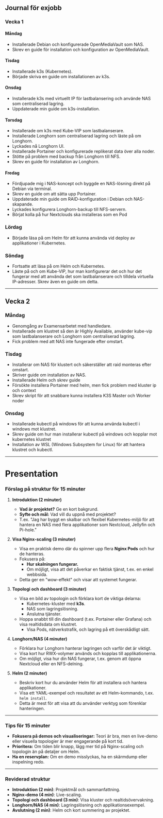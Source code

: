## Journal för exjobb

### Vecka 1
#### Måndag
- Installerade Debian och konfigurerade OpenMediaVault som NAS.
- Skrev en guide för installation och konfiguration av OpenMediaVault.

#### Tisdag
- Installerade k3s (Kubernetes).
- Började skriva en guide om installationen av k3s.

#### Onsdag
- Installerade k3s med virtuellt IP för lastbalansering och använde NAS som centraliserad lagring.
- Uppdaterade min guide om k3s-installation.

#### Torsdag
- Installerade om k3s med Kube-VIP som lastbalanserare.
- Installerade Longhorn som centraliserad lagring och läste på om Longhorn.
- Lyckades nå Longhorn UI.
- Installerade Portainer och konfigurerade replikerat data över alla noder.
- Stötte på problem med backup från Longhorn till NFS.
- Skrev en guide för installation av Longhorn.

#### Fredag
- Fördjupade mig i NAS-koncept och byggde en NAS-lösning direkt på Debian via terminal.
- Skrev en guide om att sätta upp Portainer.
- Uppdaterade min guide om RAID-konfiguration i Debian och NAS-skapande.
- Lyckades konfigurera Longhorn-backup till NFS-servern.
- Börjat kolla på hur Nextclouds ska installeras som en Pod

### Lördag
- Började läsa på om Helm för att kunna använda vid deploy av applikationer i Kubernetes.

### Söndag
- Fortsatte att läsa på om Helm och Kubernetes.
- Läste på och om Kube-VIP, hur man konfigurerar det och hur det fungerar med att använda det som lastbalanserare och tilldela virtuella IP-adresser. Skrev även en guide om detta.

---

## Vecka 2
### Måndag
- Genomgång av Examensarbetet med handledare.
- Installerade om klustret så den är Highly Available, använder kube-vip som lastbalanserare och Longhorn som centraliserad lagring.
- Fick problem med att NAS inte fungerade efter omstart.

### Tisdag
- Installerar om NAS för klustert och säkerställer att raid monteras efter omstart.
- Skriver guide om installation av NAS.
- Installerade Helm och skrev guide
- Försökte installera Portainer med helm, men fick problem med kluster ip och context
- Skrev skript för att snabbare kunna installera K3S Master och Worker noder

### Onsdag
- Installerade kubectl på windows för att kunna använda kubectl i windows mot klustret.
- Skrev guide om hur man installerar kubectl på windows och kopplar mot kubernetes klustret
- Installation av WSL (Windows Subsystem for Linux) för att hantera klustret och kubectl.



















---
# Presentation
### **Förslag på struktur för 15 minuter**

1. **Introduktion (2 minuter)**  
   - **Vad är projektet?** Ge en kort bakgrund.  
   - **Syfte och mål:** Vad vill du uppnå med projektet?  
   - T.ex. "Jag har byggt en skalbar och flexibel Kubernetes-miljö för att hantera en NAS med flera applikationer som Nextcloud, Jellyfin och Pi-hole."

2. **Visa Nginx-scaling (3 minuter)**  
   - Visa en praktisk demo där du spinner upp flera **Nginx Pods** och hur de hanteras.  
   - Fokusera på:  
     - **Hur skalningen fungerar.**  
     - Om möjligt, visa att det påverkar en faktisk tjänst, t.ex. en enkel webbsida.  
   - Detta ger en "wow-effekt" och visar att systemet fungerar.

3. **Topologi och dashboard (3 minuter)**  
   - Visa en bild av topologin och förklara kort de viktiga delarna:  
     - Kubernetes-kluster med **k3s**.  
     - NAS som lagringslösning.  
     - Anslutna tjänster.  
   - Hoppa snabbt till din dashboard (t.ex. Portainer eller Grafana) och visa realtidsdata om klustret.  
     - Visa Pods, nätverkstrafik, och lagring på ett överskådligt sätt.

4. **Longhorn/NAS (4 minuter)**  
   - Förklara hur Longhorn hanterar lagringen och varför det är viktigt.  
   - Visa kort hur RWX-volymer används och kopplas till applikationerna.  
   - Om möjligt, visa hur din NAS fungerar, t.ex. genom att öppna Nextcloud eller en NFS-delning.

5. **Helm (2 minuter)**  
   - Beskriv kort hur du använder Helm för att installera och hantera applikationer.  
   - Visa ett YAML-exempel och resultatet av ett Helm-kommando, t.ex. `helm install`.  
   - Detta är mest för att visa att du använder verktyg som förenklar hanteringen.

---

### **Tips för 15 minuter**
- **Fokusera på demos och visualiseringar:** Teori är bra, men en live-demo eller visuella topologier är mer engagerande på kort tid.  
- **Prioritera:** Om tiden blir knapp, lägg mer tid på Nginx-scaling och topologin än på detaljer om Helm.  
- **Ha en reservplan:** Om en demo misslyckas, ha en skärmdump eller inspelning redo.  

---

### **Reviderad struktur**
- **Introduktion (2 min)**: Projektmål och sammanfattning.  
- **Nginx-demo (4 min)**: Live-scaling.  
- **Topologi och dashboard (3 min)**: Visa kluster och realtidsövervakning.  
- **Longhorn/NAS (4 min)**: Lagringslösning och applikationsexempel.  
- **Avslutning (2 min)**: Helm och kort summering av projektet.

